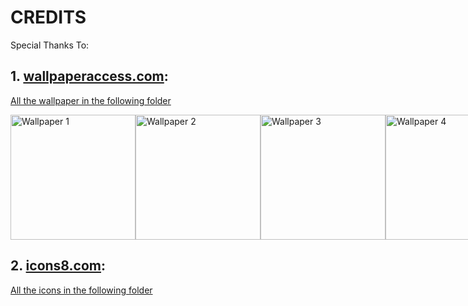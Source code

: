 # CREDITS
Special Thanks To:
## 1. [wallpaperaccess.com](https://wallpaperaccess.com):
[All the wallpaper in the following folder](https://github.com/Tyrese-Song/Tyrese-Song.github.io/tree/main/src/assets/images/wallpapers)

<div style="display: flex;">
<img src="https://github.com/Tyrese-Song/Tyrese-Song.github.io/blob/main/src/assets/images/wallpapers/1.png" alt="Wallpaper 1" width="200"/>
<img src="https://github.com/Tyrese-Song/Tyrese-Song.github.io/blob/main/src/assets/images/wallpapers/2.jpg" alt="Wallpaper 2" width="200"/>
<img src="https://github.com/Tyrese-Song/Tyrese-Song.github.io/blob/main/src/assets/images/wallpapers/3.png" alt="Wallpaper 3" width="200"/>
<img src="https://github.com/Tyrese-Song/Tyrese-Song.github.io/blob/main/src/assets/images/wallpapers/4.jpg" alt="Wallpaper 4" width="200"/>
<img src="https://github.com/Tyrese-Song/Tyrese-Song.github.io/blob/main/src/assets/images/wallpapers/5.jpg" alt="Wallpaper 5" width="200"/>
<img src="https://github.com/Tyrese-Song/Tyrese-Song.github.io/blob/main/src/assets/images/wallpapers/6.jpg" alt="Wallpaper 6" width="200"/>
</div>

## 2. [icons8.com](https://icons8.com):
[All the icons in the following folder](https://github.com/Tyrese-Song/Tyrese-Song.github.io/tree/main/src/assets/images/icons/apps)
